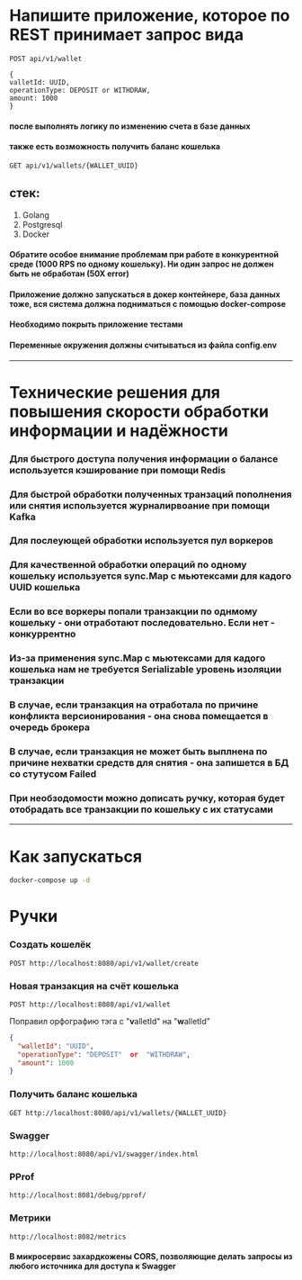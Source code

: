 # Напишите приложение, которое по REST принимает запрос вида
```POST api/v1/wallet```
```  
{  
valletId: UUID,  
operationType: DEPOSIT or WITHDRAW,  
amount: 1000  
}  
```  

#### после выполнять логику по изменению счета в базе данных
#### также есть возможность получить баланс кошелька
```GET api/v1/wallets/{WALLET_UUID}```

## стек:
1) Golang
2) Postgresql
3) Docker

#### Обратите особое внимание проблемам при работе в конкурентной среде (1000 RPS по одному кошельку). Ни один запрос не должен быть не обработан (50Х error)
#### Приложение должно запускаться в докер контейнере, база данных тоже, вся система должна подниматься с помощью docker-compose
#### Необходимо покрыть приложение тестами
#### Переменные окружения должны считываться из файла config.env

<hr>

# Технические решения для повышения скорости обработки информации и надёжности

### Для быстрого доступа получения информации о балансе используется кэширование при помощи Redis
### Для быстрой обработки полученных транзаций пополнения или снятия используется журналирвоание при помощи Kafka
### Для послеующей обработки используется пул воркеров
### Для качественной обработки операций по одному кошельку используется sync.Map с мьютексами для кадого UUID кошелька
### Если во все воркеры попали транзакции по однмому кошельку - они отработают последовательно. Если нет - конкуррентно
### Из-за применения sync.Map с мьютексами для кадого кошелька нам не требуется Serializable уровень изоляции транзакции
### В случае, если транзакция на отработала по причине конфликта версионирования - она снова помещается в очередь брокера
### В случае, если транзакция не может быть выплнена по причине нехватки средств для снятия - она запишется в БД со стутусом Failed
### При необзодомости можно дописать ручку, которая будет отобрадать все транзакции по кошельку с их статусами



<hr>

# Как запускаться
```bash
docker-compose up -d
```

# Ручки

### Создать кошелёк
```
POST http://localhost:8080/api/v1/wallet/create
```

### Новая транзакция на счёт кошелька
```
POST http://localhost:8080/api/v1/wallet
```

Поправил орфографию тэга с "**v**alletId" на "**w**alletId"

```json 
{
  "walletId": "UUID",
  "operationType": "DEPOSIT"  or  "WITHDRAW",
  "amount": 1000
}  
``` 

### Получить баланс кошелька
```
GET http://localhost:8080/api/v1/wallets/{WALLET_UUID}
```
### Swagger
```
http://localhost:8080/api/v1/swagger/index.html
```
### PProf
```
http://localhost:8081/debug/pprof/
```

### Метрики
```
http://localhost:8082/metrics
```


#### В микросервис захардкожены CORS, позволяющие делать запросы из любого источника для доступа к Swagger 